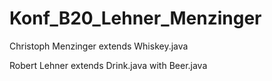 # Konf_B20_Lehner_Menzinger

Christoph Menzinger extends Whiskey.java

Robert Lehner extends Drink.java with Beer.java
